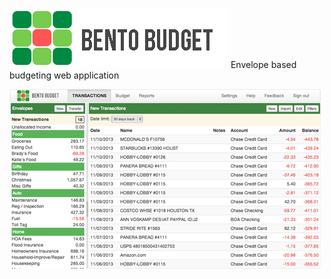 ![Logo](https://raw.githubusercontent.com/bradyholt/bento-budget-app/master/app/assets/images/logo-small.png "Logo")
Envelope based budgeting web application


![Screenshot](https://raw.githubusercontent.com/bradyholt/bento-budget-app/master/app/assets/images/front-screenshot.png "Screenshot")
